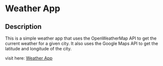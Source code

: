 # Weather App

## Description

This is a simple weather app that uses the OpenWeatherMap API to get the current weather for a given city. It also uses the Google Maps API to get the latitude and longitude of the city.

visit here: [Weather App](https://weather-app-asghar4415.vercel.app/)